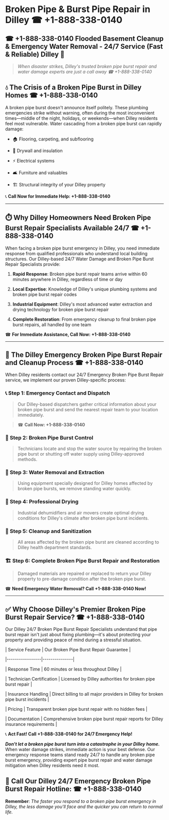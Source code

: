 # Broken Pipe & Burst Pipe Repair in Dilley ☎ +1-888-338-0140  
## ☎ +1-888-338-0140 Flooded Basement Cleanup & Emergency Water Removal - 24/7 Service (Fast & Reliable) Dilley 🚨  

> *When disaster strikes, Dilley's trusted broken pipe burst repair and water damage experts are just a call away ☎ +1-888-338-0140*  

## 💧 The Crisis of a Broken Pipe Burst in Dilley Homes ☎ +1-888-338-0140  

A broken pipe burst doesn't announce itself politely. These plumbing emergencies strike without warning, often during the most inconvenient times—middle of the night, holidays, or weekends—when Dilley residents feel most vulnerable. Water cascading from a broken pipe burst can rapidly damage:  

* 🏠 Flooring, carpeting, and subflooring  
* 🧱 Drywall and insulation  
* ⚡ Electrical systems  
* 🛋️ Furniture and valuables  
* 🏗️ Structural integrity of your Dilley property  

📞 **Call Now for Immediate Help: +1-888-338-0140**  

---  

## ⏱️ Why Dilley Homeowners Need Broken Pipe Burst Repair Specialists Available 24/7 ☎ +1-888-338-0140  

When facing a broken pipe burst emergency in Dilley, you need immediate response from qualified professionals who understand local building structures. Our Dilley-based 24/7 Water Damage and Broken Pipe Burst Repair Specialists provide:  

1. **Rapid Response**: Broken pipe burst repair teams arrive within 60 minutes anywhere in Dilley, regardless of time or day  
2. **Local Expertise**: Knowledge of Dilley's unique plumbing systems and broken pipe burst repair codes  
3. **Industrial Equipment**: Dilley's most advanced water extraction and drying technology for broken pipe burst repair  
4. **Complete Restoration**: From emergency cleanup to final broken pipe burst repairs, all handled by one team  

☎ **For Immediate Assistance, Call Now: +1-888-338-0140**  

---  

## 🔧 The Dilley Emergency Broken Pipe Burst Repair and Cleanup Process ☎ +1-888-338-0140  

When Dilley residents contact our 24/7 Emergency Broken Pipe Burst Repair service, we implement our proven Dilley-specific process:  

### 📞 Step 1: Emergency Contact and Dispatch  
> Our Dilley-based dispatchers gather critical information about your broken pipe burst and send the nearest repair team to your location immediately.  
> ☎ **Call Now: +1-888-338-0140**  

### 🚿 Step 2: Broken Pipe Burst Control  
> Technicians locate and stop the water source by repairing the broken pipe burst or shutting off water supply using Dilley-approved methods.  

### 🌊 Step 3: Water Removal and Extraction  
> Using equipment specially designed for Dilley homes affected by broken pipe bursts, we remove standing water quickly.  

### 💨 Step 4: Professional Drying  
> Industrial dehumidifiers and air movers create optimal drying conditions for Dilley's climate after broken pipe burst incidents.  

### 🧼 Step 5: Cleanup and Sanitization  
> All areas affected by the broken pipe burst are cleaned according to Dilley health department standards.  

### 🏗️ Step 6: Complete Broken Pipe Burst Repair and Restoration  
> Damaged materials are repaired or replaced to return your Dilley property to pre-damage condition after the broken pipe burst.  

☎ **Need Emergency Water Removal? Call +1-888-338-0140 Now!**  

---  

## ✅ Why Choose Dilley's Premier Broken Pipe Burst Repair Service? ☎ +1-888-338-0140  

Our Dilley 24/7 Broken Pipe Burst Repair Specialists understand that pipe burst repair isn't just about fixing plumbing—it's about protecting your property and providing peace of mind during a stressful situation.  

| Service Feature | Our Broken Pipe Burst Repair Guarantee |  
|-----------------|---------------|  
| Response Time | 60 minutes or less throughout Dilley |  
| Technician Certification | Licensed by Dilley authorities for broken pipe burst repair |  
| Insurance Handling | Direct billing to all major providers in Dilley for broken pipe burst incidents |  
| Pricing | Transparent broken pipe burst repair with no hidden fees |  
| Documentation | Comprehensive broken pipe burst repair reports for Dilley insurance requirements |  

📞 **Act Fast! Call +1-888-338-0140 for 24/7 Emergency Help!**  

***Don't let a broken pipe burst turn into a catastrophe in your Dilley home.*** When water damage strikes, immediate action is your best defense. Our emergency response teams stand ready 24/7 to handle any broken pipe burst emergency, providing expert pipe burst repair and water damage mitigation when Dilley residents need it most.  

## 📱 Call Our Dilley 24/7 Emergency Broken Pipe Burst Repair Hotline: ☎ +1-888-338-0140  

**Remember**: *The faster you respond to a broken pipe burst emergency in Dilley, the less damage you'll face and the quicker you can return to normal life.*